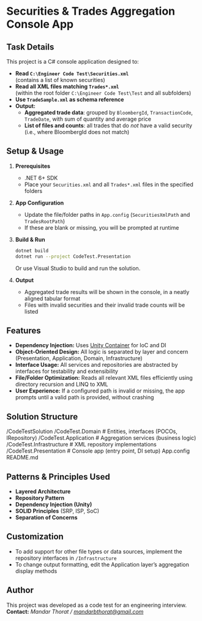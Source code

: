 # Securities & Trades Aggregation Console App

## Task Details

This project is a C# console application designed to:

- **Read `C:\Engineer Code Test\Securities.xml`**  
  (contains a list of known securities)
- **Read all XML files matching `Trades*.xml`**  
  (within the root folder `C:\Engineer Code Test\Test` and all subfolders)
- **Use `TradeSample.xml` as schema reference**
- **Output:**  
    - **Aggregated trade data**: grouped by `BloombergId`, `TransactionCode`, `TradeDate`, with sum of quantity and average price
    - **List of files and counts**: all trades that do *not* have a valid security (i.e., where BloombergId does not match)

## Setup & Usage

1. **Prerequisites**
    - .NET 6+ SDK
    - Place your `Securities.xml` and all `Trades*.xml` files in the specified folders

2. **App Configuration**
    - Update the file/folder paths in `App.config` (`SecuritiesXmlPath` and `TradesRootPath`)
    - If these are blank or missing, you will be prompted at runtime

3. **Build & Run**
    ```sh
    dotnet build
    dotnet run --project CodeTest.Presentation
    ```
    Or use Visual Studio to build and run the solution.

4. **Output**
    - Aggregated trade results will be shown in the console, in a neatly aligned tabular format
    - Files with invalid securities and their invalid trade counts will be listed

## Features

- **Dependency Injection:** Uses [Unity Container](https://github.com/unitycontainer/unity) for IoC and DI
- **Object-Oriented Design:** All logic is separated by layer and concern (Presentation, Application, Domain, Infrastructure)
- **Interface Usage:** All services and repositories are abstracted by interfaces for testability and extensibility
- **File/Folder Optimization:** Reads all relevant XML files efficiently using directory recursion and LINQ to XML
- **User Experience:** If a configured path is invalid or missing, the app prompts until a valid path is provided, without crashing

## Solution Structure
/CodeTestSolution
/CodeTest.Domain # Entities, interfaces (POCOs, IRepository)
/CodeTest.Application # Aggregation services (business logic)
/CodeTest.Infrastructure # XML repository implementations
/CodeTest.Presentation # Console app (entry point, DI setup)
App.config
README.md


## Patterns & Principles Used

- **Layered Architecture**
- **Repository Pattern**
- **Dependency Injection (Unity)**
- **SOLID Principles** (SRP, ISP, SoC)
- **Separation of Concerns**

## Customization

- To add support for other file types or data sources, implement the repository interfaces in `/Infrastructure`
- To change output formatting, edit the Application layer’s aggregation display methods

## Author

This project was developed as a code test for an engineering interview.  
**Contact:** *Mandar Thorat / mandarbthorat@gmail.com*


